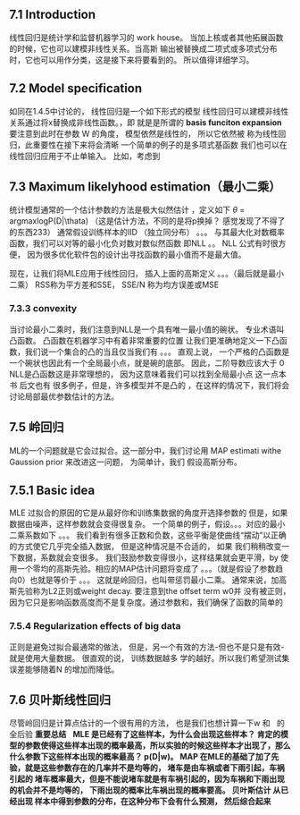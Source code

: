 ## 7.1 Introduction
线性回归是统计学和监督机器学习的 work house。 当加上核或者其他拓展函数的时候，它也可以建模非线性关系。当高斯
输出被替换成二项式或多项式分布时，它也可以用作分类，这是接下来将要看到的。 所以值得详细学习。
## 7.2 Model specification
如同在1.4.5中讨论的， 线性回归是一个如下形式的模型
线性回归可以建模非线性关系通过将x替换成非线性函数。，即
就是是所谓的 **basis funciton expansion** 要注意到此时在参数 W 的角度， 模型依然是线性的， 所以它依然被
称为线性回归，此重要性在接下来将会清晰 一个简单的例子的是多项式基函数
我们也可以在线性回归应用于不止单输入。 比如，考虑到
## 7.3 Maximum likelyhood estimation（最小二乘）
统计模型通常的一个估计参数的方法是极大似然估计 ，定义如下
$\theta$ = argmaxlogP(D|\thata) （这是估计方法，不同的是将p换掉？ 感觉发现了不得了的东西233）
通常假设训练样本的IID （独立同分布）
。。。
与其最大化对数概率函数，我们可以对等的最小化负对数对数似然函数 即NLL
。。
NLL 公式有时很方便， 因为很多优化软件包的设计出寻找函数的最小值而不是最大值。

现在，让我们将MLE应用于线性回归， 插入上面的高斯定义
。。。（最后就是最小二乘）
RSS称为平方差和SSE， SSE/N 称为均方误差或MSE

### 7.3.3 convexity
当讨论最小二乘时，我们注意到NLL是一个具有唯一最小值的碗状。 专业术语叫 凸函数。 凸函数在机器学习中有着非常重要的位置
让我们更准确地定义一下凸函数，我们说一个集合的凸的当且仅当我们有
。。。
直观上说， 一个严格的凸函数是一个碗状也因此有一个全局最小点，就是碗的底部。 因此，二阶导数应该大于 0 
NLL是凸函数这是非常理想的， 因为这意味着我们可以找到全局最小点 这一点本书 后文也有 很多例子，但是，许多模型并不是凸的
，在这样的情况下，我们将会讨论局部最优参数估计的方法。
## 7.5 岭回归
ML的一个问题就是它会过拟合。这一部分中，我们讨论用 MAP estimati withe Gaussion prior 来改进这一问题， 为简单计，我们
假设高斯分布。

## 7.5.1 Basic idea
MLE 过拟合的原因的它是从最好你和训练集数据的角度开选择参数的 但是，如果数据由噪声，这样参数就会变得很复杂。
一个简单的例子，假设。。。对应的最小二乘系数如下
。。。
我们看到有很多正数和负数，这些平衡是使曲线“摆动”以正确的方式使它几乎完全插入数据， 但是这种情况是不合适的， 如果
我们稍稍改变一下数据，系数就会变很多。 
我们鼓励参数变得很小，这样结果就会更平滑，by 使用一个零均的高斯先验。相应的MAP估计问题将变成了
。。。（就是假设了参数趋向0）也就是等价于
。。。
这就是岭回归，也叫带惩罚最小二乘。 通常来说，加高斯先验称为L2正则或weight decay. 要注意到the offset term w0并
没有被正则，因为它只是影响函数高度而不是复杂度。通过参数和，我们确保了函数的简单的
### 7.5.4 Regularization effects of big data
正则是避免过拟合最通常的做法， 但是，另一个有效的方法-但也不是只是有效-就是使用大量数据。 很直观的说， 训练数据越多
学的越好。所以我们希望测试集误差能够随着N 的增加而降低。
## 7.6 贝叶斯线性回归
尽管岭回归是计算点估计的一个很有用的方法， 也是我们也想计算一下w 和   的全后验
**重要总结**   **MLE 是已经有了这些样本，为什么会出现这些样本？ 肯定的模型的参数使得这些样本出现的概率最高，所以实验的时候这些样本才出现了，那么
什么参数下这些样本出现的概率最高？ p(D|w)。 MAP 在MLE的基础了加了先验，就是这些参数存在的几率并不是均等的， 堵车是由车祸或者下雨引起，车祸引起的
堵车概率最大，但是不能说堵车就是有车祸引起的，因为车祸和下雨出现的机会并不是均等的， 下雨出现的概率比车祸出现的概率要高。 贝叶斯估计 从已经出现
样本中得到参数的分布，在这种分布下会有什么预测， 然后综合起来**
